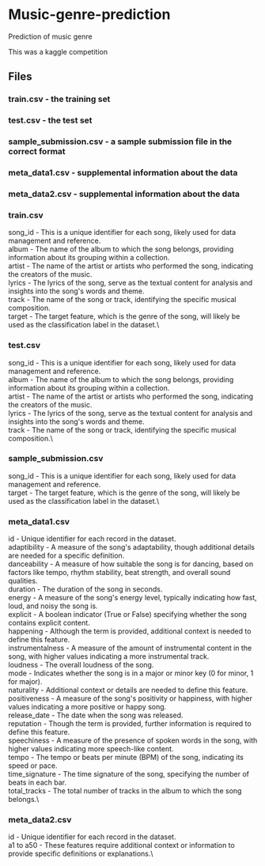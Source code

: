 # Music-genre-prediction
Prediction of music genre

This was a kaggle competition

## Files
### train.csv - the training set
### test.csv - the test set
### sample_submission.csv - a sample submission file in the correct format
### meta_data1.csv - supplemental information about the data
### meta_data2.csv - supplemental information about the data

### train.csv
song_id - This is a unique identifier for each song, likely used for data management and reference.\
album - The name of the album to which the song belongs, providing information about its grouping within a collection.\
artist - The name of the artist or artists who performed the song, indicating the creators of the music.\
lyrics - The lyrics of the song, serve as the textual content for analysis and insights into the song's words and theme.\
track - The name of the song or track, identifying the specific musical composition.\
target - The target feature, which is the genre of the song, will likely be used as the classification label in the dataset.\

### test.csv
song_id - This is a unique identifier for each song, likely used for data management and reference.\
album - The name of the album to which the song belongs, providing information about its grouping within a collection.\
artist - The name of the artist or artists who performed the song, indicating the creators of the music.\
lyrics - The lyrics of the song, serve as the textual content for analysis and insights into the song's words and theme.\
track - The name of the song or track, identifying the specific musical composition.\

### sample_submission.csv
song_id - This is a unique identifier for each song, likely used for data management and reference.\
target - The target feature, which is the genre of the song, will likely be used as the classification label in the dataset.\

### meta_data1.csv
id - Unique identifier for each record in the dataset.\
adaptibility - A measure of the song's adaptability, though additional details are needed for a specific definition.\
danceability - A measure of how suitable the song is for dancing, based on factors like tempo, rhythm stability, beat strength, and overall sound qualities.\
duration - The duration of the song in seconds.\
energy - A measure of the song's energy level, typically indicating how fast, loud, and noisy the song is.\
explicit - A boolean indicator (True or False) specifying whether the song contains explicit content.\
happening - Although the term is provided, additional context is needed to define this feature.\
instrumentalness - A measure of the amount of instrumental content in the song, with higher values indicating a more instrumental track.\
loudness - The overall loudness of the song.\
mode - Indicates whether the song is in a major or minor key (0 for minor, 1 for major).\
naturality - Additional context or details are needed to define this feature.\
positiveness - A measure of the song's positivity or happiness, with higher values indicating a more positive or happy song.\
release_date - The date when the song was released.\
reputation - Though the term is provided, further information is required to define this feature.\
speechiness - A measure of the presence of spoken words in the song, with higher values indicating more speech-like content.\
tempo - The tempo or beats per minute (BPM) of the song, indicating its speed or pace.\
time_signature - The time signature of the song, specifying the number of beats in each bar.\
total_tracks - The total number of tracks in the album to which the song belongs.\

### meta_data2.csv
id - Unique identifier for each record in the dataset.\
a1 to a50 - These features require additional context or information to provide specific definitions or explanations.\

